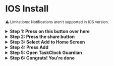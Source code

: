 # IOS Install
<sup>⚠ Limitations: Notifications aren't supported in IOS version.<sup>
<details>
  <summary><strong>Step 1: Press on this button over here</strong></summary>
  <a href="https://eth4nplays.github.io/TaskClock/guardian/">
    <img src="https://img.shields.io/badge/Click%20Here-brown?style=for-the-badge">
  </a>
</details>

<details>
  <summary><strong>Step 2: Press the share button</strong></summary>
  <img src="https://static.wixstatic.com/media/cb3499_19683478fd5a4e198f7ffffd9f8d1df7~mv2.jpg" width="250">
</details>

<details>
  <summary><strong>Step 3: Select Add to Home Screen</strong></summary>
  <img src="https://static.wixstatic.com/media/cb3499_76807ad291a442d9bee1a34f42369231~mv2.jpg" width="250">
</details>

<details>
  <summary><strong>Step 4: Press Add</strong></summary>
  <img src="https://static.wixstatic.com/media/cb3499_a988b36801be4e43ba7fc2f34a38321f~mv2.jpg" width="250">
</details>

<details>
  <summary><strong>Step 5: Open TaskClock Guardian</strong></summary>
  <img src="https://static.wixstatic.com/media/cb3499_5e0ccf3b1410405c88b762e26459e809~mv2.jpg" width="250">
</details>

<details>
  <summary><strong>Step 6: Congrats! You're done</strong></summary>
  <img src="https://static.wixstatic.com/media/cb3499_f7eff2b63a85496cb2460f46e6c17067~mv2.jpg" width="250">
</details>
